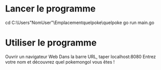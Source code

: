 # Lancer le programme
cd C:\Users\"NomUser"\Emplacementquelpoke\quelpoke
go run main.go

# Utiliser le programme
Ouvrir un navigateur Web
Dans la barre URL, taper localhost:8080
Entrez votre nom et découvrez quel pokemongol vous êtes !
